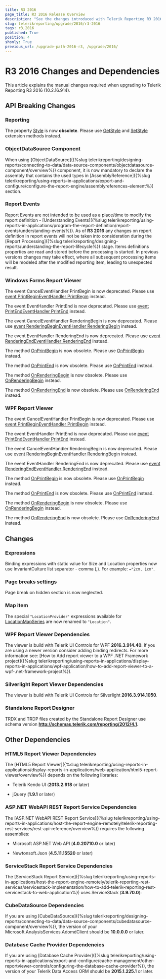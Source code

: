 ```yaml
---
title: R3 2016
page_title: R3 2016 Release Overview 
description: "See the changes introduced with Telerik Reporting R3 2016 that should be considered before upgrading, and the 3rd party products & packages this version depends on."
slug: telerikreporting/upgrade/2016/r3-2016
tags: r3,2016
published: True
position: 4
shonly: True
previous_url: /upgrade-path-2016-r3, /upgrade/2016/
---
```


# R3 2016 Changes and Dependencies

This article explains the manual changes required when upgrading to Telerik Reporting R3 2016 (10.2.16.914).

## API Breaking Changes

### Reporting

The property [Style](/reporting/api/Telerik.Reporting.Drawing.Font#Telerik_Reporting_Drawing_Font_Style) is now __obsolete__. Please use [GetStyle](/reporting/api/Telerik.Reporting.Drawing.Font#Telerik_Reporting_Drawing_Font_GetStyle) and [SetStyle](/reporting/api/Telerik.Reporting.Drawing.Font#Telerik_Reporting_Drawing_Font_SetStyle) extension methods instead. 

### ObjectDataSource Component

When using [ObjectDataSource]({%slug telerikreporting/designing-reports/connecting-to-data/data-source-components/objectdatasource-component/overview%}) component, it is now mandatory to declare the assembly that contains the used types in [AssemblyReference]({%slug telerikreporting/using-reports-in-applications/export-and-configure/configure-the-report-engine/assemblyreferences-element%}) section. 

### Report Events

Report Events are not intended to be used as a place/time to modify the report definition - [Understanding Events]({%slug telerikreporting/using-reports-in-applications/program-the-report-definition/report-events/understanding-events%}). As of __R3 2016__ any changes on report definition in report events will not be taken into consideration during the [Report Processing]({%slug telerikreporting/designing-reports/understanding-the-report-lifecycle%}) stage. Items definitions properties are read and stored before the processing is started. In previous versions changes may take effect, where all subsequent processing items will be modeled after the modified reporting item, leading to unexpected result. 

### Windows Forms Report Viewer

The event CancelEventHandler PrintBegin is now deprecated. Please use [event PrintBeginEventHandler PrintBegin](/reporting/api/Telerik.ReportViewer.WinForms.ReportViewer#Telerik_ReportViewer_WinForms_ReportViewer_PrintBegin) instead. 

The event EventHandler PrintEnd is now deprecated. Please use [event PrintEndEventHandler PrintEnd](/reporting/api/Telerik.ReportViewer.WinForms.ReportViewer#Telerik_ReportViewer_WinForms_ReportViewer_PrintEnd) instead. 

The event CancelEventHandler RenderingBegin is now deprecated. Please use [event RenderingBeginEventHandler RenderingBegin](/reporting/api/Telerik.ReportViewer.WinForms.ReportViewer#Telerik_ReportViewer_WinForms_ReportViewer_RenderingBegin) instead. 

The event EventHandler RenderingEnd is now deprecated. Please use [event RenderingEndEventHandler RenderingEnd](/reporting/api/Telerik.ReportViewer.WinForms.ReportViewer#Telerik_ReportViewer_WinForms_ReportViewer_RenderingEnd) instead. 

The method [OnPrintBegin](/reporting/api/Telerik.ReportViewer.WinForms.ReportViewer#Telerik_ReportViewer_WinForms_ReportViewer_OnPrintBegin_System_ComponentModel_CancelEventArgs_) is now obsolete. Please use [OnPrintBegin](/reporting/api/Telerik.ReportViewer.WinForms.ReportViewer#Telerik_ReportViewer_WinForms_ReportViewer_OnPrintBegin_Telerik_ReportViewer_Common_PrintBeginEventArgs_) instead. 

The method [OnPrintEnd](/reporting/api/Telerik.ReportViewer.WinForms.ReportViewer#Telerik_ReportViewer_WinForms_ReportViewer_OnPrintEnd_System_EventArgs_) is now obsolete. Please use [OnPrintEnd](/reporting/api/Telerik.ReportViewer.WinForms.ReportViewer#Telerik_ReportViewer_WinForms_ReportViewer_OnPrintEnd_Telerik_ReportViewer_Common_PrintEndEventArgs_) instead. 

The method [OnRenderingBegin](/reporting/api/Telerik.ReportViewer.WinForms.ReportViewer#Telerik_ReportViewer_WinForms_ReportViewer_OnRenderingBegin_System_ComponentModel_CancelEventArgs_) is now obsolete. Please use [OnRenderingBegin](/reporting/api/Telerik.ReportViewer.WinForms.ReportViewer#Telerik_ReportViewer_WinForms_ReportViewer_OnRenderingBegin_Telerik_ReportViewer_Common_RenderingBeginEventArgs_) instead. 

The method [OnRenderingEnd](/reporting/api/Telerik.ReportViewer.WinForms.ReportViewer#Telerik_ReportViewer_WinForms_ReportViewer_OnRenderingEnd_System_EventArgs_) is now obsolete. Please use [OnRenderingEnd](/reporting/api/Telerik.ReportViewer.WinForms.ReportViewer#Telerik_ReportViewer_WinForms_ReportViewer_OnRenderingEnd_Telerik_ReportViewer_Common_RenderingEndEventArgs_) instead. 

### WPF Report Viewer

The event CancelEventHandler PrintBegin is now deprecated. Please use [event PrintBeginEventHandler PrintBegin](/reporting/api/Telerik.ReportViewer.Wpf.ReportViewer#Telerik_ReportViewer_Wpf_ReportViewer_PrintBegin) instead. 

The event EventHandler PrintEnd is now deprecated. Please use [event PrintEndEventHandler PrintEnd](/reporting/api/Telerik.ReportViewer.Wpf.ReportViewer#Telerik_ReportViewer_Wpf_ReportViewer_PrintEnd) instead. 

The event CancelEventHandler RenderingBegin is now deprecated. Please use [event RenderingBeginEventHandler RenderingBegin](/reporting/api/Telerik.ReportViewer.Wpf.ReportViewer#Telerik_ReportViewer_Wpf_ReportViewer_RenderingBegin) instead. 

The event EventHandler RenderingEnd is now deprecated. Please use [event RenderingEndEventHandler RenderingEnd](/reporting/api/Telerik.ReportViewer.Wpf.ReportViewer#Telerik_ReportViewer_Wpf_ReportViewer_RenderingEnd) instead. 

The method [OnPrintBegin](/reporting/api/Telerik.ReportViewer.Wpf.ReportViewer#Telerik_ReportViewer_Wpf_ReportViewer_OnPrintBegin_System_ComponentModel_CancelEventArgs_) is now obsolete. Please use [OnPrintBegin](/reporting/api/Telerik.ReportViewer.Wpf.ReportViewer#Telerik_ReportViewer_Wpf_ReportViewer_OnPrintBegin_Telerik_ReportViewer_Common_PrintBeginEventArgs_) instead. 

The method [OnPrintEnd](/reporting/api/Telerik.ReportViewer.Wpf.ReportViewer#Telerik_ReportViewer_Wpf_ReportViewer_OnPrintEnd_System_EventArgs_) is now obsolete. Please use [OnPrintEnd](/reporting/api/Telerik.ReportViewer.Wpf.ReportViewer#Telerik_ReportViewer_Wpf_ReportViewer_OnPrintEnd_Telerik_ReportViewer_Common_PrintEndEventArgs_) instead. 

The method [OnRenderingBegin](/reporting/api/Telerik.ReportViewer.Wpf.ReportViewer#Telerik_ReportViewer_Wpf_ReportViewer_OnRenderingBegin_System_ComponentModel_CancelEventArgs_) is now obsolete. Please use [OnRenderingBegin](/reporting/api/Telerik.ReportViewer.Wpf.ReportViewer#Telerik_ReportViewer_Wpf_ReportViewer_OnRenderingBegin_Telerik_ReportViewer_Common_RenderingBeginEventArgs_) instead. 

The method [OnRenderingEnd](/reporting/api/Telerik.ReportViewer.Wpf.ReportViewer#Telerik_ReportViewer_Wpf_ReportViewer_OnRenderingEnd_System_EventArgs_) is now obsolete. Please use [OnRenderingEnd](/reporting/api/Telerik.ReportViewer.Wpf.ReportViewer#Telerik_ReportViewer_Wpf_ReportViewer_OnRenderingEnd_Telerik_ReportViewer_Common_RenderingEndEventArgs_) instead. 

## Changes

### Expressions

Binding expressions with static value for Size and Location properties now use InvariantCulture list separator - comma (,). For example: `="2cm, 1cm"`. 

### Page breaks settings

Page break on hidden section is now neglected. 

### Map item

The special `"LocationProvider"` expressions available for [LocationMapSeries](/reporting/api/Telerik.Reporting.LocationMapSeries) are now renamed to `"Location"`. 

### WPF Report Viewer Dependencies

The viewer is build with Telerik UI Controls for WPF __2016.3.914.40__. If you are using a newer version consider adding binding redirects. For more information see: [How to Add report viewer to a WPF .NET Framework project]({%slug telerikreporting/using-reports-in-applications/display-reports-in-applications/wpf-application/how-to-add-report-viewer-to-a-wpf-.net-framework-project%}).

### Silverlight Report Viewer Dependencies

The viewer is build with Telerik UI Controls for Silverlight __2016.3.914.1050__. 

### Standalone Report Designer

TRDX and TRDP files created by the Standalone Report Designer use schema version __http://schemas.telerik.com/reporting/2012/4.1__. 

## Other Dependencies

### HTML5 Report Viewer Dependencies

The [HTML5 Report Viewer]({%slug telerikreporting/using-reports-in-applications/display-reports-in-applications/web-application/html5-report-viewer/overview%}) depends on the following libraries: 

* Telerik Kendo UI (__2013.2.918__ or later) 

* jQuery (__1.9.1__ or later) 

### ASP.NET WebAPI REST Report Service Dependencies

The [ASP.NET WebAPI REST Report Service]({%slug telerikreporting/using-reports-in-applications/host-the-report-engine-remotely/telerik-reporting-rest-services/rest-api-reference/overview%}) requires the following assemblies: 

* Microsoft ASP.NET Web API (__4.0.20710.0__ or later) 

* Newtonsoft.Json (__4.5.11.15520__ or later) 

### ServiceStack Report Service Dependencies

The [ServiceStack Report Service]({%slug telerikreporting/using-reports-in-applications/host-the-report-engine-remotely/telerik-reporting-rest-services/servicestack-implementation/how-to-add-telerik-reporting-rest-servicestack-to-web-application%}) uses ServiceStack (__3.9.70.0__): 

### CubeDataSource Dependencies

If you are using [CubeDataSource]({%slug telerikreporting/designing-reports/connecting-to-data/data-source-components/cubedatasource-component/overview%}), the version of your Microsoft.AnalysisServices.AdomdClient should be __10.0.0.0__ or later. 

### Database Cache Provider Dependencies

If you are using [Database Cache Provider]({%slug telerikreporting/using-reports-in-applications/export-and-configure/cache-management/other-reportviewer-controls/configuring-the-database-cache-provider%}), the version of your Telerik Data Access ORM should be __2015.1.225.1__ or later. 
